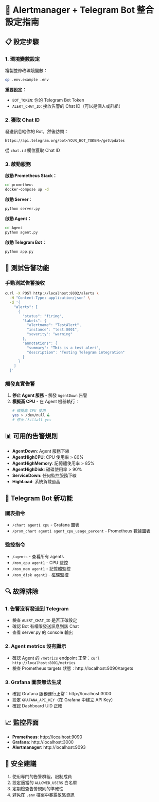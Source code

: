 # 🚨 Alertmanager + Telegram Bot 整合設定指南

## 📋 設定步驟

### 1. 環境變數設定
複製並修改環境變數：
```bash
cp .env.example .env
```

**重要設定：**
- `BOT_TOKEN`: 你的 Telegram Bot Token
- `ALERT_CHAT_ID`: 接收告警的 Chat ID（可以是個人或群組）

### 2. 獲取 Chat ID
發送訊息給你的 Bot，然後訪問：
```
https://api.telegram.org/bot<YOUR_BOT_TOKEN>/getUpdates
```
從 `chat.id` 欄位獲取 Chat ID

### 3. 啟動服務

**啟動 Prometheus Stack：**
```bash
cd prometheus
docker-compose up -d
```

**啟動 Server：**
```bash
python server.py
```

**啟動 Agent：**
```bash
cd Agent
python agent.py
```

**啟動 Telegram Bot：**
```bash
python app.py
```

## 🔧 測試告警功能

### 手動測試告警接收
```bash
curl -X POST http://localhost:8002/alerts \
  -H "Content-Type: application/json" \
  -d '{
    "alerts": [
      {
        "status": "firing",
        "labels": {
          "alertname": "TestAlert",
          "instance": "test:8001",
          "severity": "warning"
        },
        "annotations": {
          "summary": "This is a test alert",
          "description": "Testing Telegram integration"
        }
      }
    ]
  }'
```

### 觸發真實告警
1. **停止 Agent 服務** - 觸發 `AgentDown` 告警
2. **模擬高 CPU** - 在 Agent 機器執行：
   ```bash
   # 模擬高 CPU 使用
   yes > /dev/null &
   # 停止：killall yes
   ```

## 📊 可用的告警規則

- **AgentDown**: Agent 服務下線
- **AgentHighCPU**: CPU 使用率 > 80%
- **AgentHighMemory**: 記憶體使用率 > 85%  
- **AgentHighDisk**: 磁碟使用率 > 90%
- **ServiceDown**: 任何監控服務下線
- **HighLoad**: 系統負載過高

## 🎯 Telegram Bot 新功能

### 圖表指令
- `/chart agent1 cpu` - Grafana 圖表
- `/prom_chart agent1 agent_cpu_usage_percent` - Prometheus 數據圖表

### 監控指令
- `/agents` - 查看所有 agents
- `/mon_cpu agent1` - CPU 監控
- `/mon_mem agent1` - 記憶體監控
- `/mon_disk agent1` - 磁碟監控

## 🔍 故障排除

### 1. 告警沒有發送到 Telegram
- 檢查 `ALERT_CHAT_ID` 是否正確設定
- 確認 Bot 有權限發送訊息到該 Chat
- 查看 server.py 的 console 輸出

### 2. Agent metrics 沒有顯示
- 確認 Agent 的 `/metrics` endpoint 正常：`curl http://localhost:8001/metrics`
- 檢查 Prometheus targets 狀態：http://localhost:9090/targets

### 3. Grafana 圖表無法生成
- 確認 Grafana 服務運行正常：http://localhost:3000
- 設定 `GRAFANA_API_KEY`（在 Grafana 中建立 API Key）
- 確認 Dashboard UID 正確

## 📈 監控界面

- **Prometheus**: http://localhost:9090
- **Grafana**: http://localhost:3000
- **Alertmanager**: http://localhost:9093

## 🔐 安全建議

1. 使用專門的告警群組，限制成員
2. 設定適當的 `ALLOWED_USERS` 白名單
3. 定期檢查告警規則的準確性
4. 避免在 `.env` 檔案中暴露敏感資訊